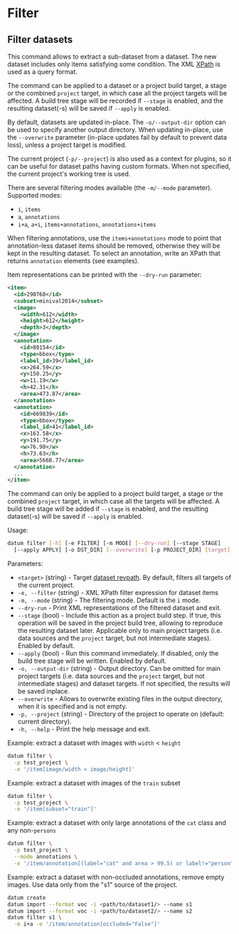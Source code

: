 # Filter

## Filter datasets

This command allows to extract a sub-dataset from a dataset. The new dataset
includes only items satisfying some condition. The XML [XPath](https://devhints.io/xpath)
is used as a query format.

The command can be applied to a dataset or a project build target,
a stage or the combined `project` target, in which case all the project
targets will be affected. A build tree stage will be recorded
if `--stage` is enabled, and the resulting dataset(-s) will be
saved if `--apply` is enabled.

By default, datasets are updated in-place. The `-o/--output-dir`
option can be used to specify another output directory. When
updating in-place, use the `--overwrite` parameter (in-place
updates fail by default to prevent data loss), unless a project
target is modified.

The current project (`-p/--project`) is also used as a context for
plugins, so it can be useful for dataset paths having custom formats.
When not specified, the current project's working tree is used.

There are several filtering modes available (the `-m/--mode` parameter).
Supported modes:
- `i`, `items`
- `a`, `annotations`
- `i+a`, `a+i`, `items+annotations`, `annotations+items`

When filtering annotations, use the `items+annotations`
mode to point that annotation-less dataset items should be
removed, otherwise they will be kept in the resulting dataset.
To select an annotation, write an XPath that returns `annotation`
elements (see examples).

Item representations can be printed with the `--dry-run` parameter:

``` xml
<item>
  <id>290768</id>
  <subset>minival2014</subset>
  <image>
    <width>612</width>
    <height>612</height>
    <depth>3</depth>
  </image>
  <annotation>
    <id>80154</id>
    <type>bbox</type>
    <label_id>39</label_id>
    <x>264.59</x>
    <y>150.25</y>
    <w>11.19</w>
    <h>42.31</h>
    <area>473.87</area>
  </annotation>
  <annotation>
    <id>669839</id>
    <type>bbox</type>
    <label_id>41</label_id>
    <x>163.58</x>
    <y>191.75</y>
    <w>76.98</w>
    <h>73.63</h>
    <area>5668.77</area>
  </annotation>
  ...
</item>
```

The command can only be applied to a project build target, a stage or the
combined `project` target, in which case all the targets will be affected.
A build tree stage will be added if `--stage` is enabled, and the resulting
dataset(-s) will be saved if `--apply` is enabled.

Usage:

``` bash
datum filter [-h] [-e FILTER] [-m MODE] [--dry-run] [--stage STAGE]
  [--apply APPLY] [-o DST_DIR] [--overwrite] [-p PROJECT_DIR] [target]
```

Parameters:
- `<target>` (string) - Target
  [dataset revpath](../../user-manual/how_to_use_datumaro.md#dataset-path-concepts).
  By default, filters all targets of the current project.
- `-e, --filter` (string) - XML XPath filter expression for dataset items
- `-m, --mode` (string) - The filtering mode. Default is the `i` mode.
- `--dry-run` - Print XML representations of the filtered dataset and exit.
- `--stage` (bool) - Include this action as a project build step.
  If true, this operation will be saved in the project
  build tree, allowing to reproduce the resulting dataset later.
  Applicable only to main project targets (i.e. data sources
  and the `project` target, but not intermediate stages). Enabled by default.
- `--apply` (bool) - Run this command immediately. If disabled, only the
  build tree stage will be written. Enabled by default.
- `-o, --output-dir` (string) - Output directory. Can be omitted for
  main project targets (i.e. data sources and the `project` target, but not
  intermediate stages) and dataset targets. If not specified, the results
  will be saved inplace.
- `--overwrite` - Allows to overwrite existing files in the output directory,
  when it is specified and is not empty.
- `-p, --project` (string) - Directory of the project to operate on
  (default: current directory).
- `-h, --help` - Print the help message and exit.

Example: extract a dataset with images with `width` < `height`

``` bash
datum filter \
  -p test_project \
  -e '/item[image/width < image/height]'
```

Example: extract a dataset with images of the `train` subset

``` bash
datum filter \
  -p test_project \
  -e '/item[subset="train"]'
```

Example: extract a dataset with only large annotations of the `cat` class and
any non-`persons`

``` bash
datum filter \
  -p test_project \
  --mode annotations \
  -e '/item/annotation[(label="cat" and area > 99.5) or label!="person"]'
```

Example: extract a dataset with non-occluded annotations, remove empty images.
Use data only from the "s1" source of the project.

``` bash
datum create
datum import --format voc -i <path/to/dataset1/> --name s1
datum import --format voc -i <path/to/dataset2/> --name s2
datum filter s1 \
  -m i+a -e '/item/annotation[occluded="False"]'
```
